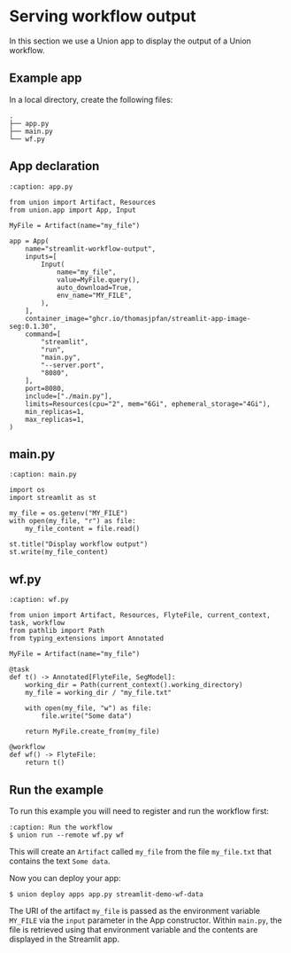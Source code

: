 # Serving workflow output

In this section we use a Union app to display the output of a Union workflow.

## Example app

In a local directory, create the following files:

```{code-block}bash
.
├── app.py
├── main.py
└── wf.py
```

## App declaration

```{code-block} python
:caption: app.py

from union import Artifact, Resources
from union.app import App, Input

MyFile = Artifact(name="my_file")

app = App(
    name="streamlit-workflow-output",
    inputs=[
        Input(
            name="my_file",
            value=MyFile.query(),
            auto_download=True,
            env_name="MY_FILE",
        ),
    ],
    container_image="ghcr.io/thomasjpfan/streamlit-app-image-seg:0.1.30",
    command=[
        "streamlit",
        "run",
        "main.py",
        "--server.port",
        "8080",
    ],
    port=8080,
    include=["./main.py"],
    limits=Resources(cpu="2", mem="6Gi", ephemeral_storage="4Gi"),
    min_replicas=1,
    max_replicas=1,
)

```

## main.py

```{code-block} python
:caption: main.py

import os
import streamlit as st

my_file = os.getenv("MY_FILE")
with open(my_file, "r") as file:
    my_file_content = file.read()

st.title("Display workflow output")
st.write(my_file_content)

```

## wf.py

```{code-block} python
:caption: wf.py

from union import Artifact, Resources, FlyteFile, current_context, task, workflow
from pathlib import Path
from typing_extensions import Annotated

MyFile = Artifact(name="my_file")

@task
def t() -> Annotated[FlyteFile, SegModel]:
    working_dir = Path(current_context().working_directory)
    my_file = working_dir / "my_file.txt"

    with open(my_file, "w") as file:
        file.write("Some data")

    return MyFile.create_from(my_file)

@workflow
def wf() -> FlyteFile:
    return t()
```

## Run the example

To run this example you will need to register and run the workflow first:

```{code-block} bash
:caption: Run the workflow
$ union run --remote wf.py wf
```

This will create an `Artifact` called `my_file` from the file `my_file.txt` that contains the text `Some data`.

Now you can deploy your app:

```{code-block} bash
$ union deploy apps app.py streamlit-demo-wf-data
```

The URI of the artifact `my_file` is passed as the environment variable `MY_FILE` via the `input` parameter in the App constructor.
Within `main.py`, the file is retrieved using that environment variable and the contents are displayed in the Streamlit app.

